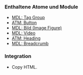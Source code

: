 ### Enthaltene Atome und Module
* <a href="../tag_group/tag_group.html">MDL: Tag Group</a>
* <a href="../../atoms/button/button.html">ATM: Button</a>
* <a href="../image_figure/image_figure.html">MDL: Bild (Image Figure)</a>
* <a href="../video/video.html">MDL: Video</a>
* <a href="../../atoms/headings/headings.html">ATM: Heading</a>
* <a href="../breadcrumb/breadcrumb.html">MDL: Breadcrumb</a>
 
### Integration
* Copy HTML.
